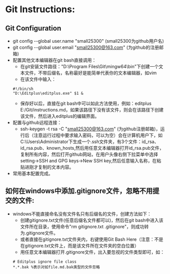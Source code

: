 # Git Instructions:
## Git Configuration
- git config --global user.name "small25300" (small25300为github用户名)
- git config --global user.email "small25300@163.com" (为github的注册邮箱)
- 配置其他文本编辑器在git bash直接调用：
	- 在git安装文件路径："D:\Program Files\Git\mingw64\bin"下创建一个文本文件，不带后缀名，名称最好是能简单代表你的文本编辑器，如vim
	- 在该文件中输入：
	```
	#!/bin/sh
	"D:\Editplus\editplus.exe" $1 &
	```
	- 保存好以后，直接在git bash中可以如此方法使用，例如：editplus E:/Git/instructions.md，如果该路径下没有该文件，则会在该路径下创建该文件，然后进入editplus的编辑界面。
- 配置与github远程连接：
	- ssh-keygen -t rsa -C "small25300@163.com" (为github注册邮箱)，运行后（注意运行过程中要求输入密码，可以为空）会在计算机用户下，如C:\Users\Administrator下生成一个.ssh文件夹，有3个文件：id_rsa、id_rsa.pub、known_hosts,然后用任意文本编辑器打开id_rsa.pub文件，复制所有内容，然后打开github网站，在用户头像右侧下拉菜单中选择setting->SSH and GPG keys->New SSH key,然后任意输入名称，在粘贴进刚才复制的文本内容。
- 常用基本配置完成。
## 如何在windows中添加.gitignore文件，忽略不用提交的文件:
- windows不能直接命名没有文件名只有后缀名的文件，创建方法如下：
	- 创建gitignore.txt文件(任意后缀名文件都可以)，然后在git bash中进入该文件所在目录，使用命令"rm gitignore.txt .gitignore"，则成功转为.gitignore文件。
	- 或者直接在gitignore.txt文件夹内，右键使用Git Bash Here（注意：不是在gitignore.txt文件上，而是该文件所在文件夹的空白位置）
	- 用任意文本编辑器打开.gitignore文件，出入要忽视的文件类型即可，如：
	```
	# Editplus ignore file class
	*.*.bak %表示对如file.md.bak类型的文件忽略
	```